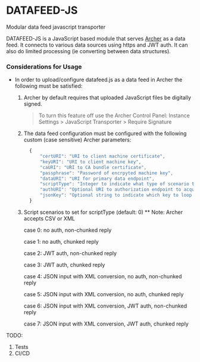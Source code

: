 # DATAFEED-JS
Modular data feed javascript transporter

DATAFEED-JS is a JavaScript based module that serves [Archer](https://archer.example.com) as a data feed. It connects
to various data sources using https and JWT auth. It can also do limited processing (ie converting between data structures).

### Considerations for Usage

- In order to upload/configure datafeed.js as a data feed in Archer the following must be satisfied:

  1.  Archer by default requires that uploaded JavaScript files be digitally signed.
      > To turn this feature off use the Archer Control Panel:
      > Instance Settings > JavaScript Transporter > Require Signature
  2.  The data feed configuration must be configured with the following
      custom (case sensitive) Archer parameters:

      ```javascript
        {
            "certURI": "URI to client machine certificate",
            "keyURI": "URI to client machine key",
            "caURI": "URI to CA bundle certificate",
            "passphrase": "Password of encrpyted machine key",
            "dataURI": "URI for primary data endpoint",
            "scriptType": "Integer to indicate what type of scenario the main script should execute (refer to explanations below)",
            "authURI": "Optional URI to authorization endpoint to acquire jsonwebtoken (JWT)",
            "jsonKey": "Optional string to indicate which key to loop through for JSON to XML conversion"
        }
      ```
  3.  Script scenarios to set for scriptType (default: 0) ** Note: Archer accepts CSV or XML

      case 0: no auth, non-chunked reply

      case 1: no auth, chunked reply

      case 2: JWT auth, non-chunked reply

      case 3: JWT auth, chunked reply

      case 4: JSON input with XML conversion, no auth, non-chunked reply

      case 5: JSON input with XML conversion, no auth, chunked reply

      case 6: JSON input with XML conversion, JWT auth, non-chunked reply

      case 7: JSON input with XML conversion, JWT auth, chunked reply


TODO:

1. Tests
2. CI/CD